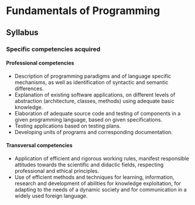 # Fundamentals of Programming

## Syllabus

### Specific competencies acquired
#### Professional competencies
- Description of programming paradigms and of language specific mechanisms, as well
as identification of syntactic and semantic differences.
- Explanation of existing software applications, on different levels of abstraction
(architecture, classes, methods) using adequate basic knowledge.
- Elaboration of adequate source code and testing of components in a given programming
language, based on given specifications.
- Testing applications based on testing plans.
- Developing units of programs and corresponding documentation.
#### Transversal competencies
- Application of efficient and rigorous working rules, manifest responsible attitudes
towards the scientific and didactic fields, respecting professional and ethical principles.
- Use of efficient methods and techniques for learning, information, research and
development of abilities for knowledge exploitation, for adapting to the needs of a dynamic
society and for communication in a widely used foreign language.


